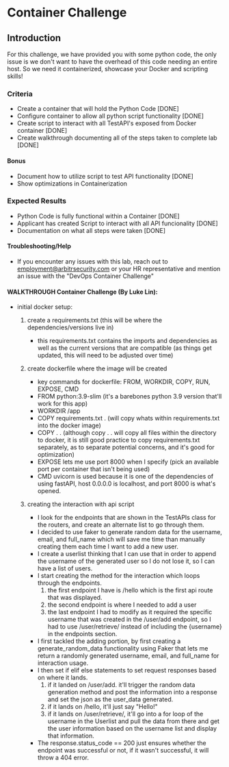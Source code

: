 # Container Challenge

## Introduction
For this challenge, we have provided you with some python code, the only issue is we don't want to have the overhead of this code needing an entire host. So we need it containerized, showcase your Docker and scripting skills! 

### Criteria
- Create a container that will hold the Python Code [DONE]
- Configure container to allow all python script functionality [DONE]
- Create script to interact with all TestAPI's exposed from Docker container [DONE]
- Create walkthrough documenting all of the steps taken to complete lab [DONE]

#### Bonus
- Document how to utilize script to test API functionality [DONE]
- Show optimizations in Containerization 

### Expected Results
- Python Code is fully functional within a Container [DONE]
- Applicant has created Script to interact with all API funcionality [DONE]
- Documentation on what all steps were taken [DONE]

#### Troubleshooting/Help
- If you encounter any issues with this lab, reach out to employment@arbitrsecurity.com or your HR representative and mention an issue with the "DevOps Container Challenge"

#### WALKTHROUGH Container Challenge (By Luke Lin):
- initial docker setup:
    1) create a requirements.txt (this will be where the dependencies/versions live in)
        - this requirements.txt contains the imports and dependencies as well as the current versions that are compatible (as things get updated, this will need to be adjusted over time)

    2) create dockerfile where the image will be created
        - key commands for dockerfile: FROM, WORKDIR, COPY, RUN, EXPOSE, CMD
        - FROM python:3.9-slim (it's a barebones python 3.9 version that'll work for this app)
        - WORKDIR /app
        - COPY requirements.txt . (will copy whats within requirements.txt into the docker image)
        - COPY . . (although copy . . will copy all files within the directory to docker, it is still good practice to copy requirements.txt separately, as to separate potential concerns, and it's good for optimization)
        - EXPOSE lets me use port 8000 when I specify (pick an available port per container that isn't being used)
        - CMD uvicorn is used because it is one of the dependencies of using fastAPI, host 0.0.0.0 is localhost, and port 8000 is what's opened.
    
    3) creating the interaction with api script
        - I look for the endpoints that are shown in the TestAPIs class for the routers, and create an alternate list to go through them.
        - I decided to use faker to generate random data for the username, email, and full_name which will save me time than manually creating them each time I want to add a new user.
        - I create a userlist thinking that I can use that in order to append the username of the generated user so I do not lose it, so I can have a list of users.
        - I start creating the method for the interaction which loops through the endpoints. 
            1) the first endpoint I have is /hello which is the first api route that was displayed.
            2) the second endpoint is where I needed to add a user
            3) the last endpoint I had to modify as it required the specific username that was created in the /user/add endpoint, so I had to use /user/retrieve/ instead of including the {username} in the endpoints section.
        - I first tackled the adding portion, by first creating a generate_random_data functionality using Faker that lets me return a randomly generated username, email, and full_name for interaction usage.
        - I then set if elif else statements to set request responses based on where it lands.
            1) if it landed on /user/add. it'll trigger the random data generation method and post the information into a response and set the json as the user_data generated.
            2) if it lands on /hello, it'll just say "Hello!"
            3) if it lands on /user/retrieve/, it'll go into a for loop of the username in the Userlist and pull the data from there and get the user information based on the username list and display that information.
        - The response.status_code == 200 just ensures whether the endpoint was successful or not, if it wasn't successful, it will throw a 404 error.